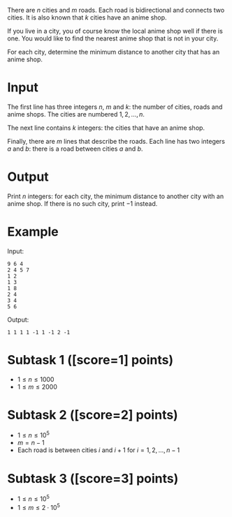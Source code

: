 There are $n$ cities and $m$ roads. Each road is bidirectional and connects two cities. It is also known that $k$ cities have an anime shop.

If you live in a city, you of course know the local anime shop well if there is one. You would like to find the nearest anime shop that is not in your city.

For each city, determine the minimum distance to another city that has an anime shop.

# Input

The first line has three integers $n$, $m$ and $k$: the number of cities, roads and anime shops. The cities are numbered $1,2,\dots,n$.

The next line contains $k$ integers: the cities that have an anime shop.

Finally, there are $m$ lines that describe the roads. Each line has two integers $a$ and $b$: there is a road between cities $a$ and $b$.

# Output

Print $n$ integers: for each city, the minimum distance to another city with an anime shop. If there is no such city, print $-1$ instead.

# Example

Input:

```
9 6 4
2 4 5 7
1 2
1 3
1 8
2 4
3 4
5 6
```

Output:

```
1 1 1 1 -1 1 -1 2 -1
```

# Subtask 1 ([score=1] points)

- $1 \le n \le 1000$
- $1 \le m \le 2000$

# Subtask 2 ([score=2] points)

- $1 \le n \le 10^5$
- $m=n-1$
- Each road is between cities $i$ and $i+1$ for $i=1,2,\dots,n-1$

# Subtask 3 ([score=3] points)

- $1 \le n \le 10^5$
- $1 \le m \le 2 \cdot 10^5$
